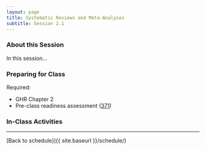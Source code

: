 ```yaml
---
layout: page
title: Systematic Reviews and Meta-Analyses
subtitle: Session 2.1
---
```


### About this Session

In this session...

### Preparing for Class

Required: 

* GHR Chapter 2
* Pre-class readiness assessment ([371](https://sakai.duke.edu/samigo-app/servlet/Login?id=5d8e4198-261f-466b-bbd1-10314d1959aa1483151202108))

### In-Class Activities


* * *

[Back to schedule]({{ site.baseurl }}/schedule/)